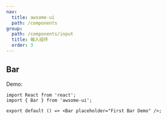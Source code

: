 ```yaml
---
nav:
  title: awsome-ui
  path: /components
group:
  path: /components/input
  title: 输入组件
  order: 3
---
```


## Bar

Demo:

```tsx
import React from 'react';
import { Bar } from 'awsome-ui';

export default () => <Bar placeholder="First Bar Demo" />;
```

